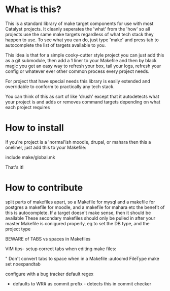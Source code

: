 What is this?
=============

This is a standard library of make target components for use with most
Catalyst projects. It cleanly seperates the 'what' from the 'how' so
all projects use the same make targets regardless of what tech stack
they happen to use. To see what you can do, just type 'make' and press
tab to autocomplete the list of targets available to you.

This idea is that for a simple cooky-cutter style project you can just add
this as a git submodule, then add a 1 liner to your Makefile and then by
black magic you get an easy way to refresh your box, tail your logs,
refresh your config or whatever ever other common process every project
needs.

For project that have special needs this library is easily extended and
overridable to conform to practically any tech stack.

You can think of this as sort of like 'drush' except that it autodetects
what your project is and adds or removes command targets depending on what
each project requires


How to install
==============

If you're project is a 'normal'ish moodle, drupal, or mahara then
this a oneliner, just add this to your Makefile:

include make/global.mk

That's it!


How to contribute
=================


 split parts of makefiles apart, so a Makefile for mysql and a makefile for postgres
 a makefile for moodle, and a makefile for mahara etc
 the benefit of this is autocomplete. If a target doesn't make sense, then it should
 be available
 These secondary makefiles should only be pulled in after your master Makefile is
 conigured properly, eg to set the DB type, and the project type

 BEWARE of TABS vs spaces in Makefiles

 VIM tips- setup correct tabs when editing make files:

  " Don't convert tabs to space when in a Makefile
  :autocmd FileType make set noexpandtab

 configure with a bug tracker default regex
 - defaults to WR# as commit prefix - detects this in commit checker
